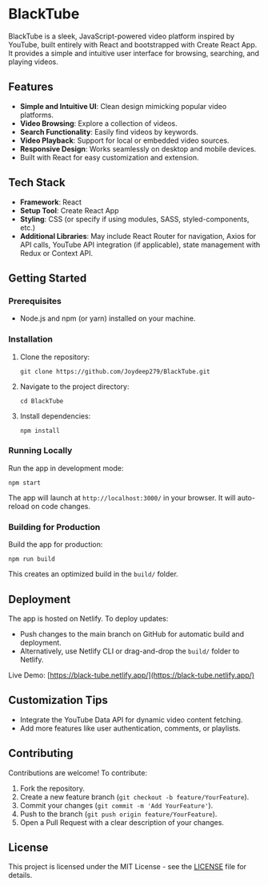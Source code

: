 # BlackTube

BlackTube is a sleek, JavaScript-powered video platform inspired by YouTube, built entirely with React and bootstrapped with Create React App. It provides a simple and intuitive user interface for browsing, searching, and playing videos.

## Features

- **Simple and Intuitive UI**: Clean design mimicking popular video platforms.
- **Video Browsing**: Explore a collection of videos.
- **Search Functionality**: Easily find videos by keywords.
- **Video Playback**: Support for local or embedded video sources.
- **Responsive Design**: Works seamlessly on desktop and mobile devices.
- Built with React for easy customization and extension.

## Tech Stack

- **Framework**: React
- **Setup Tool**: Create React App
- **Styling**: CSS (or specify if using modules, SASS, styled-components, etc.)
- **Additional Libraries**: May include React Router for navigation, Axios for API calls, YouTube API integration (if applicable), state management with Redux or Context API.

## Getting Started

### Prerequisites

- Node.js and npm (or yarn) installed on your machine.

### Installation

1. Clone the repository:
   ```
   git clone https://github.com/Joydeep279/BlackTube.git
   ```
2. Navigate to the project directory:
   ```
   cd BlackTube
   ```
3. Install dependencies:
   ```
   npm install
   ```

### Running Locally

Run the app in development mode:
```
npm start
```
The app will launch at `http://localhost:3000/` in your browser. It will auto-reload on code changes.

### Building for Production

Build the app for production:
```
npm run build
```
This creates an optimized build in the `build/` folder.

## Deployment

The app is hosted on Netlify. To deploy updates:
- Push changes to the main branch on GitHub for automatic build and deployment.
- Alternatively, use Netlify CLI or drag-and-drop the `build/` folder to Netlify.

Live Demo: [https://black-tube.netlify.app/](https://black-tube.netlify.app/)

## Customization Tips

- Integrate the YouTube Data API for dynamic video content fetching.
- Add more features like user authentication, comments, or playlists.

## Contributing

Contributions are welcome! To contribute:
1. Fork the repository.
2. Create a new feature branch (`git checkout -b feature/YourFeature`).
3. Commit your changes (`git commit -m 'Add YourFeature'`).
4. Push to the branch (`git push origin feature/YourFeature`).
5. Open a Pull Request with a clear description of your changes.

## License

This project is licensed under the MIT License - see the [LICENSE](LICENSE) file for details.
